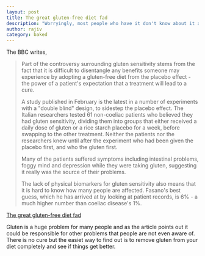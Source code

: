 ```yaml
---
layout: post
title: The great gluten-free diet fad
description: "Worryingly, most people who have it don't know about it and may not even have any obvious symptoms..."
author: rajiv
category: baked
---
```


The BBC writes,  


>Part of the controversy surrounding gluten sensitivity stems from the fact that it is difficult to disentangle any benefits someone may experience by adopting a gluten-free diet from the placebo effect - the power of a patient's expectation that a treatment will lead to a cure.
>
>A study published in February is the latest in a number of experiments with a "double blind" design, to sidestep the placebo effect. The Italian researchers tested 61 non-coeliac patients who believed they had gluten sensitivity, dividing them into groups that either received a daily dose of gluten or a rice starch placebo for a week, before swapping to the other treatment. Neither the patients nor the researchers knew until after the experiment who had been given the placebo first, and who the gluten first.
>
>Many of the patients suffered symptoms including intestinal problems, foggy mind and depression while they were taking gluten, suggesting it really was the source of their problems.
>
>The lack of physical biomarkers for gluten sensitivity also means that it is hard to know how many people are affected. Fasano's best guess, which he has arrived at by looking at patient records, is 6% - a much higher number than coeliac disease's 1%.

[The great gluten-free diet fad](http://www.bbc.co.uk/news/magazine-33486177)

Gluten is a huge problem for many people and as the article points out it could be responsible for other problems that people are not even aware of. There is no cure but the easiet way to find out is to remove gluten from your diet completely and see if things get better. 